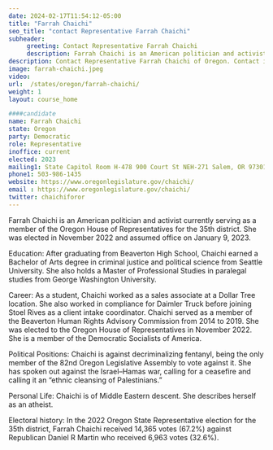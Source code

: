 ```yaml
---
date: 2024-02-17T11:54:12-05:00
title: "Farrah Chaichi"
seo_title: "contact Representative Farrah Chaichi"
subheader:
     greeting: Contact Representative Farrah Chaichi
     description: Farrah Chaichi is an American politician and activist currently serving as a member of the Oregon House of Representatives for the 35th district. She was elected in November 2022 and assumed office on January 9, 2023
description: Contact Representative Farrah Chaichi of Oregon. Contact information for Farrah Chaichi includes email address, phone number, and mailing address.
image: farrah-chaichi.jpeg
video:
url:  /states/oregon/farrah-chaichi/
weight: 1
layout: course_home

####candidate
name: Farrah Chaichi
state: Oregon
party: Democratic
role: Representative
inoffice: current
elected: 2023
mailing1: State Capitol Room H-478 900 Court St NEH-271 Salem, OR 97301
phone1: 503-986-1435
website: https://www.oregonlegislature.gov/chaichi/
email : https://www.oregonlegislature.gov/chaichi/
twitter: chaichiforor
---
```


Farrah Chaichi is an American politician and activist currently serving as a member of the Oregon House of Representatives for the 35th district. She was elected in November 2022 and assumed office on January 9, 2023.

Education:
After graduating from Beaverton High School, Chaichi earned a Bachelor of Arts degree in criminal justice and political science from Seattle University. She also holds a Master of Professional Studies in paralegal studies from George Washington University.

Career:
As a student, Chaichi worked as a sales associate at a Dollar Tree location. She also worked in compliance for Daimler Truck before joining Stoel Rives as a client intake coordinator. Chaichi served as a member of the Beaverton Human Rights Advisory Commission from 2014 to 2019. She was elected to the Oregon House of Representatives in November 2022. She is a member of the Democratic Socialists of America.

Political Positions:
Chaichi is against decriminalizing fentanyl, being the only member of the 82nd Oregon Legislative Assembly to vote against it. She has spoken out against the Israel–Hamas war, calling for a ceasefire and calling it an “ethnic cleansing of Palestinians.”

Personal Life:
Chaichi is of Middle Eastern descent. She describes herself as an atheist.

Electoral history:
In the 2022 Oregon State Representative election for the 35th district, Farrah Chaichi received 14,365 votes (67.2%) against Republican Daniel R Martin who received 6,963 votes (32.6%).
